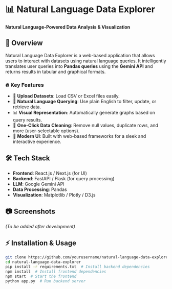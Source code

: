 # 📊 Natural Language Data Explorer

**Natural Language-Powered Data Analysis & Visualization**  

## 🚀 Overview  
Natural Language Data Explorer is a web-based application that allows users to interact with datasets using natural language queries. It intelligently translates user queries into **Pandas queries** using the **Gemini API** and returns results in tabular and graphical formats.  

### 🔥 Key Features  
- 📂 **Upload Datasets**: Load CSV or Excel files easily.  
- 🔎 **Natural Language Querying**: Use plain English to filter, update, or retrieve data.  
- 📊 **Visual Representation**: Automatically generate graphs based on query results.  
- 🧹 **One-Click Data Cleaning**: Remove null values, duplicate rows, and more (user-selectable options).  
- 🎨 **Modern UI**: Built with web-based frameworks for a sleek and interactive experience.  

## 🛠️ Tech Stack  
- **Frontend**: React.js / Next.js (for UI)  
- **Backend**: FastAPI / Flask (for query processing)  
- **LLM**: Google Gemini API  
- **Data Processing**: Pandas  
- **Visualization**: Matplotlib / Plotly / D3.js  

## 📷 Screenshots  
_(To be added after development)_  

## ⚡ Installation & Usage  
```bash
git clone https://github.com/yourusername/natural-language-data-explorer.git
cd natural-language-data-explorer
pip install -r requirements.txt  # Install backend dependencies
npm install  # Install frontend dependencies
npm start  # Start the frontend
python app.py  # Run backend server
